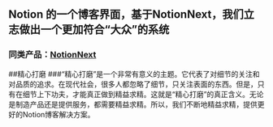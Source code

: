 ## Notion 的一个博客界面，基于NotionNext，我们立志做出一个更加符合“大众”的系统
### 同类产品：[NotionNext](baidu.com)
##精心打磨
###“精心打磨”是一个非常有意义的主题。它代表了对细节的关注和对品质的追求。在现代社会，很多人都忽略了细节，只关注表面的东西。但是，只有在细节上下功夫，才能真正做到精益求精。这就是“精心打磨”的真正含义。无论是制造产品还是提供服务，都需要精益求精。所以，我们不断地精益求精，提供更好的Notion博客解决方案。
